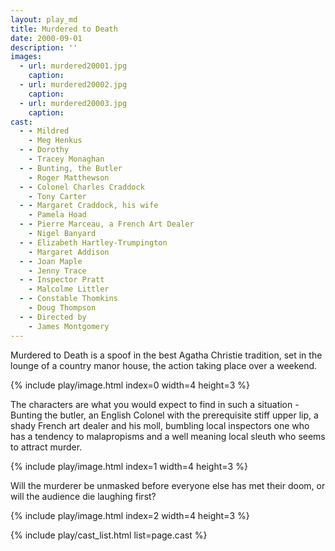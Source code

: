 ```yaml
---
layout: play_md
title: Murdered to Death
date: 2000-09-01
description: ''
images:
  - url: murdered20001.jpg
    caption:
  - url: murdered20002.jpg
    caption:
  - url: murdered20003.jpg
    caption:
cast:
  - - Mildred
    - Meg Henkus
  - - Dorothy
    - Tracey Monaghan
  - - Bunting, the Butler
    - Roger Matthewson
  - - Colonel Charles Craddock
    - Tony Carter
  - - Margaret Craddock, his wife
    - Pamela Hoad
  - - Pierre Marceau, a French Art Dealer
    - Nigel Banyard
  - - Elizabeth Hartley-Trumpington
    - Margaret Addison
  - - Joan Maple
    - Jenny Trace
  - - Inspector Pratt
    - Malcolme Littler
  - - Constable Thomkins
    - Doug Thompson
  - - Directed by
    - James Montgomery
---
```


Murdered to Death is a spoof in the best Agatha Christie tradition, set in the lounge of a country manor house, the action taking place over a weekend.

{% include play/image.html index=0 width=4 height=3 %}

The characters are what you would expect to find in such a situation - Bunting the butler, an English Colonel with the prerequisite stiff upper lip, a shady French art dealer and his moll, bumbling local inspectors one who has a tendency to malapropisms and a well meaning local sleuth who seems to attract murder.

{% include play/image.html index=1 width=4 height=3 %}

Will the murderer be unmasked before everyone else has met their doom, or will the audience die laughing first?

{% include play/image.html index=2 width=4 height=3 %}

{% include play/cast_list.html list=page.cast %}
